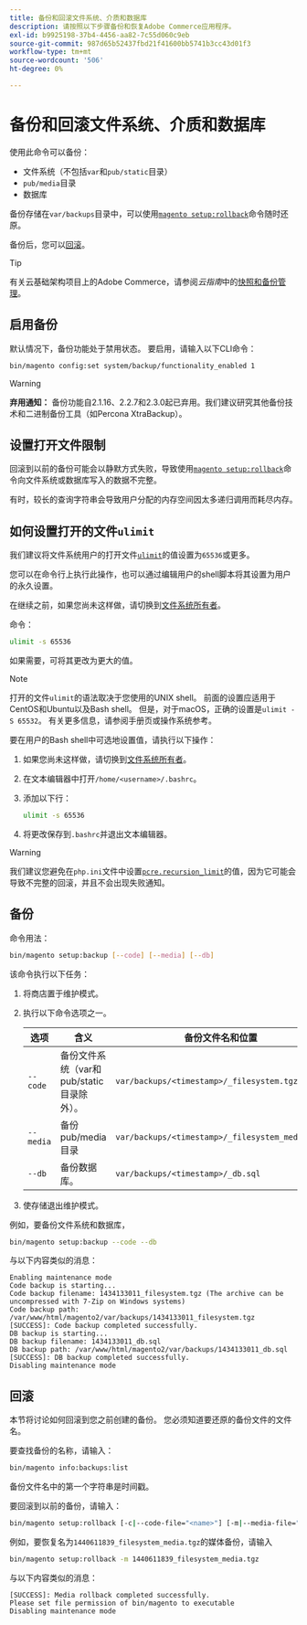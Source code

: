 ```yaml
---
title: 备份和回滚文件系统、介质和数据库
description: 请按照以下步骤备份和恢复Adobe Commerce应用程序。
exl-id: b9925198-37b4-4456-aa82-7c55d060c9eb
source-git-commit: 987d65b52437fbd21f41600bb5741b3cc43d01f3
workflow-type: tm+mt
source-wordcount: '506'
ht-degree: 0%

---
```


# 备份和回滚文件系统、介质和数据库

使用此命令可以备份：

* 文件系统（不包括`var`和`pub/static`目录）
* `pub/media`目录
* 数据库

备份存储在`var/backups`目录中，可以使用[`magento setup:rollback`](uninstall-modules.md#roll-back-the-file-system-database-or-media-files)命令随时还原。

备份后，您可以[回滚](#rollback)。

>[!TIP]
>
>有关云基础架构项目上的Adobe Commerce，请参阅&#x200B;_云指南_&#x200B;中的[快照和备份管理](https://experienceleague.adobe.com/en/docs/commerce-cloud-service/user-guide/develop/storage/snapshots)。

## 启用备份

默认情况下，备份功能处于禁用状态。 要启用，请输入以下CLI命令：

```bash
bin/magento config:set system/backup/functionality_enabled 1
```

>[!WARNING]
>
>**弃用通知：**
>备份功能自2.1.16、2.2.7和2.3.0起已弃用。我们建议研究其他备份技术和二进制备份工具（如Percona XtraBackup）。

## 设置打开文件限制

回滚到以前的备份可能会以静默方式失败，导致使用[`magento setup:rollback`](uninstall-modules.md#roll-back-the-file-system-database-or-media-files)命令向文件系统或数据库写入的数据不完整。

有时，较长的查询字符串会导致用户分配的内存空间因太多递归调用而耗尽内存。

## 如何设置打开的文件`ulimit`

我们建议将文件系统用户的打开文件[`ulimit`](https://ss64.com/bash/ulimit.html)的值设置为`65536`或更多。

您可以在命令行上执行此操作，也可以通过编辑用户的shell脚本将其设置为用户的永久设置。

在继续之前，如果您尚未这样做，请切换到[文件系统所有者](../prerequisites/file-system/overview.md)。

命令：

```bash
ulimit -s 65536
```

如果需要，可将其更改为更大的值。

>[!NOTE]
>
>打开的文件`ulimit`的语法取决于您使用的UNIX shell。 前面的设置应适用于CentOS和Ubuntu以及Bash shell。 但是，对于macOS，正确的设置是`ulimit -S 65532`。 有关更多信息，请参阅手册页或操作系统参考。

要在用户的Bash shell中可选地设置值，请执行以下操作：

1. 如果您尚未这样做，请切换到[文件系统所有者](../prerequisites/file-system/overview.md)。
1. 在文本编辑器中打开`/home/<username>/.bashrc`。
1. 添加以下行：

   ```bash
   ulimit -s 65536
   ```

1. 将更改保存到`.bashrc`并退出文本编辑器。

>[!WARNING]
>
>我们建议您避免在`php.ini`文件中设置[`pcre.recursion_limit`](https://www.php.net/manual/en/pcre.configuration.php)的值，因为它可能会导致不完整的回滚，并且不会出现失败通知。

## 备份

命令用法：

```bash
bin/magento setup:backup [--code] [--media] [--db]
```

该命令执行以下任务：

1. 将商店置于维护模式。
1. 执行以下命令选项之一。

   | 选项 | 含义 | 备份文件名和位置 |
   |--- |--- |--- |
   | `--code` | 备份文件系统（var和pub/static目录除外）。 | `var/backups/<timestamp>/_filesystem.tgz` |
   | `--media` | 备份pub/media目录 | `var/backups/<timestamp>/_filesystem_media.tgz` |
   | `--db` | 备份数据库。 | `var/backups/<timestamp>/_db.sql` |

1. 使存储退出维护模式。

例如，要备份文件系统和数据库，

```bash
bin/magento setup:backup --code --db
```

与以下内容类似的消息：

```
Enabling maintenance mode
Code backup is starting...
Code backup filename: 1434133011_filesystem.tgz (The archive can be uncompressed with 7-Zip on Windows systems)
Code backup path: /var/www/html/magento2/var/backups/1434133011_filesystem.tgz
[SUCCESS]: Code backup completed successfully.
DB backup is starting...
DB backup filename: 1434133011_db.sql
DB backup path: /var/www/html/magento2/var/backups/1434133011_db.sql
[SUCCESS]: DB backup completed successfully.
Disabling maintenance mode
```

## 回滚

本节将讨论如何回滚到您之前创建的备份。 您必须知道要还原的备份文件的文件名。

要查找备份的名称，请输入：

```bash
bin/magento info:backups:list
```

备份文件名中的第一个字符串是时间戳。

要回滚到以前的备份，请输入：

```bash
bin/magento setup:rollback [-c|--code-file="<name>"] [-m|--media-file="<name>"] [-d|--db-file="<name>"]
```

例如，要恢复名为`1440611839_filesystem_media.tgz`的媒体备份，请输入

```bash
bin/magento setup:rollback -m 1440611839_filesystem_media.tgz
```

与以下内容类似的消息：

```
[SUCCESS]: Media rollback completed successfully.
Please set file permission of bin/magento to executable
Disabling maintenance mode
```
